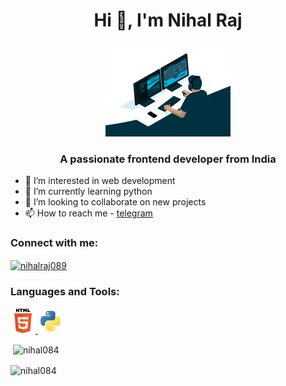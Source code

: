 
<h1 align="center">Hi 👋, I'm Nihal Raj</h1>
<center>
  <img src="https://github.com/nihal084/nihal084/raw/main/200w.gif">
</center>

<h3 align="center">A passionate frontend developer from India</h3>


- 👀 I’m interested in web development
- 🌱 I’m currently learning python
- 💞️ I’m looking to collaborate on new projects
- 📫 How to reach me - [telegram](http://t.me/Harsh)


<h3 align="left">Connect with me:</h3>
<p align="left">
<a href="https://instagram.com/nihalraj089" target="blank"><img align="center" src="https://raw.githubusercontent.com/rahuldkjain/github-profile-readme-generator/master/src/images/icons/Social/instagram.svg" alt="nihalraj089" height="30" width="40" /></a>
</p>

<h3 align="left">Languages and Tools:</h3>
<p align="left"> <a href="https://www.w3.org/html/" target="_blank" rel="noreferrer"> <img src="https://raw.githubusercontent.com/devicons/devicon/master/icons/html5/html5-original-wordmark.svg" alt="html5" width="40" height="40"/> </a> <a href="https://www.python.org" target="_blank" rel="noreferrer"> <img src="https://raw.githubusercontent.com/devicons/devicon/master/icons/python/python-original.svg" alt="python" width="40" height="40"/> </a> </p>

<p>&nbsp;<img align="center" src="https://github-readme-stats.vercel.app/api?username=nihal084&show_icons=true&locale=en" alt="nihal084" /></p>

<p><img align="center" src="https://github-readme-streak-stats.herokuapp.com/?user=nihal084&" alt="nihal084" /></p>
